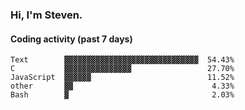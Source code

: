 ### Hi, I'm Steven.

#### Coding activity (past 7 days)
```
Text        ▓▓▓▓▓▓▓▓▓▓▓▓▓▓▓▓▓▓▓▓▓▓▓▓▓▓▓▓▓▓  54.43%
C           ▓▓▓▓▓▓▓▓▓▓▓▓▓▓▓                 27.70%
JavaScript  ▓▓▓▓▓▓                          11.52%
other       ▓▓                               4.33%
Bash        ▓                                2.03%
```

